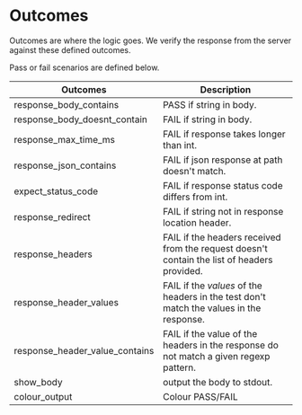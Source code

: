 Outcomes
========

Outcomes are where the logic goes.  We verify the response from the server against these defined outcomes.

Pass or fail scenarios are defined below.

Outcomes | Description
----------------------|-----------------------------
response_body_contains | PASS if string in body.
response_body_doesnt_contain | FAIL if string in body.
response_max_time_ms | FAIL if response takes longer than int.
response_json_contains | FAIL if json response at path doesn't match.
expect_status_code | FAIL if response status code differs from int.
response_redirect | FAIL if string not in response location header.
response_headers | FAIL if the headers received from the request doesn't contain the list of headers provided.
response_header_values | FAIL if the *values* of the headers in the test don't match the values in the response.
response_header_value_contains | FAIL if the value of the headers in the response do not match a given regexp pattern.
show_body | output the body to stdout.
colour_output  | Colour PASS/FAIL

